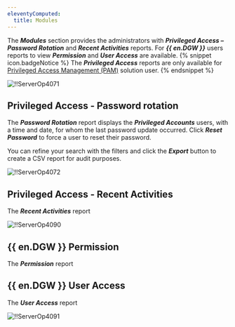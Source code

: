 ```yaml
---
eleventyComputed:
  title: Modules
---
```

The ***Modules*** section provides the administrators with ***Privileged Access – Password Rotation*** and ***Recent Activities*** reports. For ***{{ en.DGW }}*** users reports to view ***Permission*** and ***User Access*** are available.
{% snippet icon.badgeNotice %}
The ***Privileged Access*** reports are only available for [Privileged Access Management (PAM)](/server/privileged-access-management/) solution user.
{% endsnippet %}

![!!ServerOp4071](https://cdnweb.devolutions.net/docs/en/server/ServerOp4071.png)
## Privileged Access - Password rotation
The ***Password Rotation*** report displays the ***Privileged Accounts*** users, with a time and date, for whom the last password update occurred. Click ***Reset Password*** to force a user to reset their password.

You can refine your search with the filters and click the ***Export*** button to create a CSV report for audit purposes.

![!!ServerOp4072](https://cdnweb.devolutions.net/docs/en/server/ServerOp4072.png)
## Privileged Access - Recent Activities
The ***Recent Activities*** report

![!!ServerOp4090](https://cdnweb.devolutions.net/docs/en/server/ServerOp4090.png)
## {{ en.DGW }} Permission
The ***Permission*** report

## {{ en.DGW }} User Access
The ***User Access*** report

![!!ServerOp4091](https://cdnweb.devolutions.net/docs/en/server/ServerOp4091.png)

